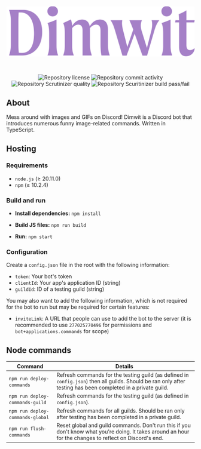 <div align="center">
    <br>
    <!-- Wordmark -->
    <p>
        <a href="https://github.com/ayvacs/dimwit"><img alt="Dimwit logo" width="550" src="https://raw.githubusercontent.com/ayvacs/dimwit/main/assets/logos/wordmark-min.png"></a>
    </p>
    <br>
    <!-- Badges -->
    <p>
        <img alt="Repository license" src="https://img.shields.io/github/license/ayvacs/dimwit">
        <img alt="Repository commit activity" src="https://img.shields.io/github/commit-activity/w/ayvacs/dimwit">
        <img alt="Repository Scrutinizer quality" src="https://img.shields.io/scrutinizer/quality/g/ayvacs/dimwit">
        <img alt="Repository Scuritinizer build pass/fail" src="https://scrutinizer-ci.com/g/ayvacs/dimwit/badges/build.png?b=main">
    </p>
</div>

## About

Mess around with images and GIFs on Discord! Dimwit is a Discord bot that introduces numerous funny image-related commands. Written in TypeScript.

## Hosting

### Requirements

* `node.js` (≥ 20.11.0)
* `npm` (≥ 10.2.4)

### Build and run

* **Install dependencies:** `npm install`

* **Build JS files:** `npm run build`

* **Run:** `npm start`

### Configuration

Create a `config.json` file in the root with the following information:

* `token`: Your bot's token
* `clientId`: Your app's application ID (string)
* `guildId`: ID of a testing guild (string)

You may also want to add the following information, which is not required for the bot to run but may be required for certain features:

* `inviteLink`: A URL that people can use to add the bot to the server (it is recommended to use `277025770496` for permissions and `bot+applications.commands` for scope)

## Node commands

| Command | Details |
| - | - |
| `npm run deploy-commands` | Refresh commands for the testing guild (as defined in `config.json`) then all guilds. Should be ran only after testing has been completed in a private guild. |
| `npm run deploy-commands-guild` | Refresh commands for the testing guild (as defined in `config.json`). |
| `npm run deploy-commands-global` | Refresh commands for all guilds. Should be ran only after testing has been completed in a private guild.
| `npm run flush-commands` | Reset global and guild commands. Don't run this if you don't know what you're doing. It takes around an hour for the changes to reflect on Discord's end.